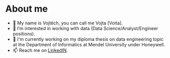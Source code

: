 # About me
- 👋 My name is Vojtěch, you can call me Vojta [Voita].
- 👀 I’m interested in working with data (Data Science/Analyst/Engineer positions).
- 🔭 I'm currently working on my diploma thesis on data engineering topic at the Department of Informatics at Mendel University under Honeywell.
- 📫 Reach me on [LinkedIN](https://www.linkedin.com/in/vojt%C4%9Bch-matul%C3%ADk-69522222b/).
